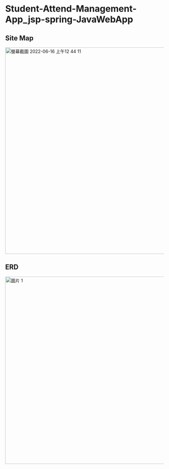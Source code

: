 # Student-Attend-Management-App_jsp-spring-JavaWebApp

## Site Map
<img width="656" alt="螢幕截圖 2022-06-16 上午12 44 11" src="https://user-images.githubusercontent.com/67496200/173881383-f8eb9570-541d-49a9-a9ac-26ba97ec5e97.png">

## ERD
<img width="595" alt="圖片 1" src="https://user-images.githubusercontent.com/67496200/173881465-9448c463-0793-4a7d-8f00-845940c892e4.png">
